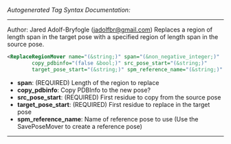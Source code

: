 <!-- THIS IS AN AUTOGENERATED FILE: Don't edit it directly, instead change the schema definition in the code itself. -->

_Autogenerated Tag Syntax Documentation:_

---
Author: Jared Adolf-Bryfogle (jadolfbr@gmail.com)
Replaces a region of length span in the target pose with a specified region of length span in the source pose.

```xml
<ReplaceRegionMover name="(&string;)" span="(&non_negative_integer;)"
        copy_pdbinfo="(false &bool;)" src_pose_start="(&string;)"
        target_pose_start="(&string;)" spm_reference_name="(&string;)" />
```

-   **span**: (REQUIRED) Length of the region to replace
-   **copy_pdbinfo**: Copy PDBInfo to the new pose?
-   **src_pose_start**: (REQUIRED) First residue to copy from the source pose
-   **target_pose_start**: (REQUIRED) First residue to replace in the target pose
-   **spm_reference_name**: Name of reference pose to use (Use the SavePoseMover to create a reference pose)

---
